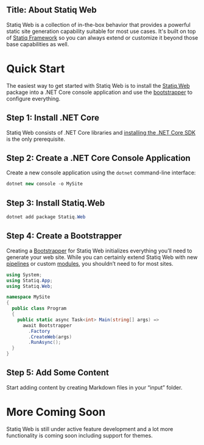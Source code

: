 ﻿Title: About Statiq Web
---
Statiq Web is a collection of in-the-box behavior that provides a powerful static site generation capability suitable for most use cases. It's built on top of [Statiq Framework](/framework) so you can always extend or customize it beyond those base capabilities as well.

# Quick Start

The easiest way to get started with Statiq Web is to install the [Statiq.Web](https://www.nuget.org/packages/Statiq.Web) package into a .NET Core console application and use the [bootstrapper](/framework/usage/bootstrapper) to configure everything.

## Step 1: Install .NET Core

Statiq Web consists of .NET Core libraries and [installing the .NET Core SDK](https://dot.net) is the only prerequisite.

## Step 2: Create a .NET Core Console Application

Create a new console application using the `dotnet` command-line interface:

```csharp
dotnet new console -o MySite
```

## Step 3: Install Statiq.Web

```csharp
dotnet add package Statiq.Web
```

## Step 4: Create a Bootstrapper

Creating a [Bootstrapper](/framework/usage/bootstrapper) for Statiq Web initializes everything you’ll need to generate your web site. While you can certainly extend Statiq Web with new [pipelines](/framework/concepts/pipelines) or custom [modules](/framework/extensibility/modules), you shouldn’t need to for most sites.

```csharp
using System;
using Statiq.App;
using Statiq.Web;

namespace MySite
{
  public class Program
  {
    public static async Task<int> Main(string[] args) =>
      await Bootstrapper
        .Factory
        .CreateWeb(args)
        .RunAsync();    
  }
}
```

## Step 5: Add Some Content

Start adding content by creating Markdown files in your “input” folder.

# More Coming Soon

Statiq Web is still under active feature development and a lot more functionality is coming soon including support for themes.

<?# ChildPages /?>